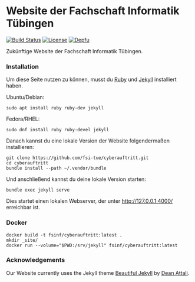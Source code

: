 # Website der Fachschaft Informatik Tübingen

[![Build Status](https://api.travis-ci.org/fsi-tue/cyberauftritt.svg?branch=master)](https://travis-ci.org/fsi-tue/cyberauftritt)
[![License](https://img.shields.io/github/license/fsi-tue/cyberauftritt.svg)](https://github.com/fsi-tue/cyberauftritt/blob/master/LICENSE.txt)
[![Depfu](https://img.shields.io/depfu/fsi-tue/cyberauftritt.svg)](https://depfu.com/github/fsi-tue/cyberauftritt)

Zukünftige Website der Fachschaft Informatik Tübingen.


### Installation

Um diese Seite nutzen zu können, musst du [Ruby](https://www.ruby-lang.org/de/) und [Jekyll](https://jekyllrb.com/) installiert haben.

Ubuntu/Debian:
```
sudo apt install ruby ruby-dev jekyll
```

Fedora/RHEL:
```
sudo dnf install ruby ruby-devel jekyll
```

Danach kannst du eine lokale Version der Website folgendermaßen installieren:

```
git clone https://github.com/fsi-tue/cyberauftritt.git
cd cyberauftritt
bundle install --path ~/.vendor/bundle
```

Und anschließend kannst du deine lokale Version starten:

```
bundle exec jekyll serve
```

Dies startet einen lokalen Webserver, der unter http://127.0.0.1:4000/ erreichbar ist.

### Docker

```
docker build -t fsinf/cyberauftritt:latest .
mkdir _site/
docker run --volume="$PWD:/srv/jekyll" fsinf/cyberauftritt:latest
```

### Acknowledgements

Our Website currently uses the Jekyll theme [Beautiful Jekyll](https://github.com/daattali/beautiful-jekyll) by [Dean Attali](https://deanattali.com).
